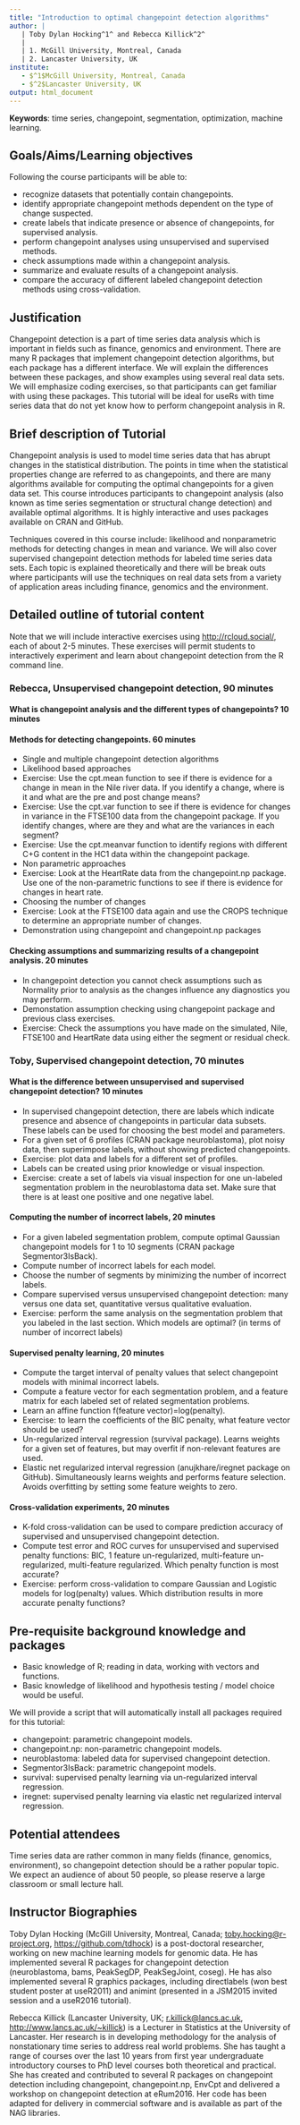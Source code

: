 ```yaml
---
title: "Introduction to optimal changepoint detection algorithms"
author: |
   | Toby Dylan Hocking^1^ and Rebecca Killick^2^
   |
   | 1. McGill University, Montreal, Canada
   | 2. Lancaster University, UK
institute: 
   - $^1$McGill University, Montreal, Canada
   - $^2$Lancaster University, UK
output: html_document
---
```


**Keywords**: time series, changepoint, segmentation, optimization, machine learning.

## Goals/Aims/Learning objectives

Following the course participants will be able to:

* recognize datasets that potentially contain changepoints.
* identify appropriate changepoint methods dependent on the type of
  change suspected.
* create labels that indicate presence or absence of changepoints, for
  supervised analysis.
* perform changepoint analyses using unsupervised and supervised methods.
* check assumptions made within a changepoint analysis.
* summarize and evaluate results of a changepoint analysis.
* compare the accuracy of different labeled changepoint detection methods
  using cross-validation.
 
## Justification

Changepoint detection is a part of time series data analysis which is
important in fields such as finance, genomics and environment. There
are many R packages that implement changepoint detection algorithms,
but each package has a different interface. We will explain the
differences between these packages, and show examples using several
real data sets. We will emphasize coding exercises, so that
participants can get familiar with using these packages. This tutorial
will be ideal for useRs with time series data that do not yet know how
to perform changepoint analysis in R.

## Brief description of Tutorial
 
Changepoint analysis is used to model time series data that has abrupt
changes in the statistical distribution. The points in time when the
statistical properties change are referred to as changepoints, and
there are many algorithms available for computing the optimal
changepoints for a given data set. This course introduces participants
to changepoint analysis (also known as time series segmentation or
structural change detection) and available optimal algorithms. It is highly interactive and uses
packages available on CRAN and GitHub.

Techniques covered in this course include: likelihood and
nonparametric methods for detecting changes in mean and
variance. We will also cover supervised changepoint detection methods
for labeled time series data sets. Each topic is explained
theoretically and there will be break outs where participants will use
the techniques on real data sets from a variety of application areas
including finance, genomics and the environment.
 
## Detailed outline of tutorial content

Note that we will include interactive exercises using
http://rcloud.social/, each of about 2-5 minutes. These exercises
will permit students to interactively experiment and learn about
changepoint detection from the R command line.

### Rebecca, Unsupervised changepoint detection, 90 minutes

#### What is changepoint analysis and the different types of changepoints? 10 minutes

#### Methods for detecting changepoints. 60 minutes

* Single and multiple changepoint detection algorithms
* Likelihood based approaches
* Exercise: Use the cpt.mean function to see if there is evidence for a change in
mean in the Nile river data.  If you identify a change, where is it and what are the pre and post change means?
* Exercise: Use the cpt.var function to see if there is evidence for changes in
variance in the FTSE100 data from the changepoint package.  If you identify changes, where are they and what are the variances in each segment?
* Exercise: Use the cpt.meanvar function to identify regions with different C+G
content in the HC1 data within the changepoint package.
* Non parametric approaches
* Exercise: Look at the HeartRate data from the changepoint.np package. Use one of the non-parametric functions to see if there is evidence for changes in heart rate.
* Choosing the number of changes
* Exercise: Look at the FTSE100 data again and use the CROPS technique to
determine an appropriate number of changes.
* Demonstration using changepoint and changepoint.np packages

#### Checking assumptions and summarizing results of a changepoint analysis. 20 minutes

* In changepoint detection you cannot check assumptions such as Normality prior to analysis as the changes influence any diagnostics you may perform.
* Demonstation assumption checking using changepoint package and previous class exercises.
* Exercise: Check the assumptions you have made on the simulated, Nile, FTSE100 and HeartRate data using either the segment or residual check.

### Toby, Supervised changepoint detection, 70 minutes

#### What is the difference between unsupervised and supervised changepoint detection? 10 minutes

* In supervised changepoint detection, there are labels which
  indicate presence and absence of changepoints in particular data
  subsets. These labels can be used for choosing the best model and
  parameters.
* For a given set of 6 profiles (CRAN package neuroblastoma), plot
  noisy data, then superimpose labels, without showing predicted
  changepoints.
* Exercise: plot data and labels for a different set of profiles.
* Labels can be created using prior knowledge or visual inspection.
* Exercise: create a set of labels via visual inspection for one
  un-labeled segmentation problem in the neuroblastoma data set. Make
  sure that there is at least one positive and one negative label.

#### Computing the number of incorrect labels, 20 minutes

* For a given labeled segmentation problem, compute optimal Gaussian
  changepoint models for 1 to 10 segments (CRAN package
  Segmentor3IsBack).
* Compute number of incorrect labels for each model. 
* Choose the number of segments by minimizing the number of incorrect
  labels.
* Compare supervised versus unsupervised changepoint detection: many
  versus one data set, quantitative versus qualitative
  evaluation.
* Exercise: perform the same analysis on the segmentation problem that
  you labeled in the last section. Which models are optimal? (in terms
  of number of incorrect labels)

#### Supervised penalty learning, 20 minutes

* Compute the target interval of penalty values that select changepoint
  models with minimal incorrect labels. 
* Compute a feature vector for each segmentation problem, and a
  feature matrix for each labeled set of related segmentation
  problems.
* Learn an affine function f(feature vector)=log(penalty).
* Exercise: to learn the coefficients of the BIC penalty, what feature
  vector should be used?
* Un-regularized interval regression (survival package). Learns
  weights for a given set of features, but may overfit if
  non-relevant features are used.
* Elastic net regularized interval regression (anujkhare/iregnet
  package on GitHub). Simultaneously learns weights and performs
  feature selection. Avoids overfitting by setting some feature
  weights to zero.

#### Cross-validation experiments, 20 minutes

* K-fold cross-validation can be used to compare prediction accuracy
  of supervised and unsupervised changepoint detection.
* Compute test error and ROC curves for unsupervised and supervised
  penalty functions: BIC, 1 feature un-regularized, multi-feature
  un-regularized, multi-feature regularized. Which penalty function is
  most accurate?
* Exercise: perform cross-validation to compare Gaussian and Logistic
  models for log(penalty) values. Which distribution results in more
  accurate penalty functions?
 
## Pre-requisite background knowledge and packages

* Basic knowledge of R; reading in data, working with vectors and functions. 
* Basic knowledge of likelihood and hypothesis testing / model choice would be useful.
 
We will provide a script that will automatically install all packages
required for this tutorial:

* changepoint: parametric changepoint models.
* changepoint.np: non-parametric changepoint models.
* neuroblastoma: labeled data for supervised changepoint detection.
* Segmentor3IsBack: parametric changepoint models.
* survival: supervised penalty learning via un-regularized interval regression.
* iregnet: supervised penalty learning via elastic net regularized
  interval regression.

## Potential attendees

Time series data are rather common in many fields (finance, genomics, 
environment), so changepoint detection should be a rather popular
topic. We expect an audience of about 50 people, so please reserve a
large classroom or small lecture hall.

## Instructor Biographies

Toby Dylan Hocking (McGill University, Montreal, Canada;
toby.hocking@r-project.org, https://github.com/tdhock) is a
post-doctoral researcher, working on new machine learning models for
genomic data. He has implemented several R packages for changepoint
detection (neuroblastoma, bams, PeakSegDP, PeakSegJoint, coseg). He
has also implemented several R graphics packages, including
directlabels (won best student poster at useR2011) and animint
(presented in a JSM2015 invited session and a useR2016 tutorial).

Rebecca Killick (Lancaster University, UK; r.killick@lancs.ac.uk,
http://www.lancs.ac.uk/~killick) is a Lecturer in Statistics at the
University of Lancaster. Her research is in developing methodology for
the analysis of nonstationary time series to address real world
problems.  She has taught a range of courses over the last 10 years
from first year undergraduate introductory courses to PhD level
courses both theoretical and practical. She has created and
contributed to several R packages on changepoint detection including
changepoint, changepoint.np, EnvCpt and delivered a workshop on
changepoint detection at eRum2016. Her code has been adapted for
delivery in commercial software and is available as part of the NAG
libraries.

